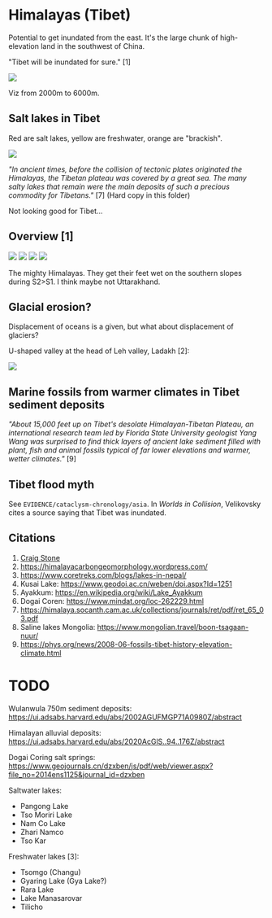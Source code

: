 # Himalayas (Tibet)

Potential to get inundated from the east. It's the large chunk of high-elevation land in the southwest of China.

"Tibet will be inundated for sure." [1]

![](img/2000-6000.png)

Viz from 2000m to 6000m.

## Salt lakes in Tibet

Red are salt lakes, yellow are freshwater, orange are "brackish".

![](img/lakes.jpg)

*"In ancient times, before the collision of tectonic plates originated the Himalayas, the Tibetan plateau was covered by a great sea. The many salty lakes that remain were the main deposits of such a precious commodity for Tibetans."* [7] (Hard copy in this folder)

Not looking good for Tibet...

## Overview [1]

![](img/himalayas1.jpg)
![](img/himalayas2.jpg)
![](img/himalayas3.jpg)
![](img/himalayas4.jpg)

The mighty Himalayas. They get their feet wet on the southern slopes during S2>S1. I think maybe not Uttarakhand.

## Glacial erosion?

Displacement of oceans is a given, but what about displacement of glaciers?

U-shaped valley at the head of Leh valley, Ladakh [2]:

![](img/glacier.webp)

## Marine fossils from warmer climates in Tibet sediment deposits

*"About 15,000 feet up on Tibet's desolate Himalayan-Tibetan Plateau, an international research team led by Florida State University geologist Yang Wang was surprised to find thick layers of ancient lake sediment filled with plant, fish and animal fossils typical of far lower elevations and warmer, wetter climates."* [9]

## Tibet flood myth

See `EVIDENCE/cataclysm-chronology/asia`. In *Worlds in Collision*, Velikovsky cites a source saying that Tibet was inundated.

## Citations

1. [Craig Stone](https://nobulart.com)
2. https://himalayacarbongeomorphology.wordpress.com/
3. https://www.coretreks.com/blogs/lakes-in-nepal/
4. Kusai Lake: https://www.geodoi.ac.cn/weben/doi.aspx?Id=1251
5. Ayakkum: https://en.wikipedia.org/wiki/Lake_Ayakkum
6. Dogai Coren: https://www.mindat.org/loc-262229.html
7. https://himalaya.socanth.cam.ac.uk/collections/journals/ret/pdf/ret_65_03.pdf
8. Saline lakes Mongolia: https://www.mongolian.travel/boon-tsagaan-nuur/
9. https://phys.org/news/2008-06-fossils-tibet-history-elevation-climate.html

# TODO

Wulanwula 750m sediment deposits: https://ui.adsabs.harvard.edu/abs/2002AGUFMGP71A0980Z/abstract

Himalayan alluvial deposits: https://ui.adsabs.harvard.edu/abs/2020AcGlS..94..176Z/abstract

Dogai Coring salt springs: https://www.geojournals.cn/dzxben/js/pdf/web/viewer.aspx?file_no=2014ens1125&journal_id=dzxben

Saltwater lakes:
- Pangong Lake
- Tso Moriri Lake
- Nam Co Lake
- Zhari Namco
- Tso Kar

Freshwater lakes [3]:
- Tsomgo (Changu)
- Gyaring Lake (Gya Lake?)
- Rara Lake
- Lake Manasarovar
- Tilicho